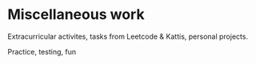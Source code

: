 # Miscellaneous work 
Extracurricular activites, tasks from Leetcode & Kattis, personal projects.

Practice, testing, fun